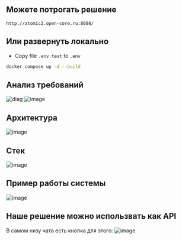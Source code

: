 ## Можете потрогать решение 
`http://atomic2.open-core.ru:8080/`
## Или развернуть локально 

- Copy file `.env.test` to `.env`

```bash
docker compose up -d --build
```
  ## Анализ требований 
![diag](https://github.com/idashevskii/atomic-2/assets/59705773/63eef94e-ca6e-434a-b76a-3f584ce2cb1a)
![image](https://github.com/idashevskii/atomic-2/assets/59705773/cc6f6a5a-676b-47bf-b451-dea4473be7c6)
  ## Архитектура 
  ![image](https://github.com/idashevskii/atomic-2/assets/59705773/3cecdd26-1e1b-470b-b6e2-eaba963e71dd)

  ## Стек
  ![image](https://github.com/idashevskii/atomic-2/assets/59705773/6861f446-ae38-4d80-83b5-16d2d08c38de)

  ## Пример работы системы
![image](https://github.com/idashevskii/atomic-2/assets/59705773/6b6a3d89-0264-43b5-9c4b-82d805297fdc)

  ## Наше решение можно использвать как API
В самом низу чата есть кнопка для этого:
![image](https://github.com/idashevskii/atomic-2/assets/59705773/17a73066-9ba9-4f22-bb58-cb0b9c4f9744)


